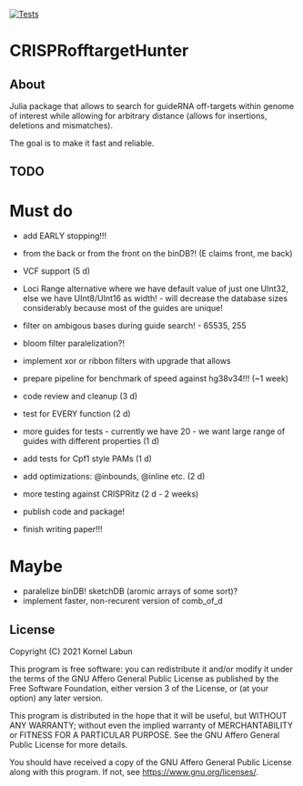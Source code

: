 [![Tests](https://github.com/JokingHero/CRISPRofftargetHunter.jl/actions/workflows/test.yml/badge.svg)](https://github.com/JokingHero/CRISPRofftargetHunter.jl/actions/workflows/test.yml)

# CRISPRofftargetHunter  


## About

Julia package that allows to search for guideRNA off-targets within genome
of interest while allowing for arbitrary distance
(allows for insertions, deletions and mismatches).

The goal is to make it fast and reliable.

## TODO

# Must do

* add EARLY stopping!!! 
* from the back or from the front on the binDB?! (E claims front, me back)

* VCF support (5 d)
* Loci Range alternative where we have default value of just one UInt32, else we have UInt8/UInt16 as width! - will decrease the database sizes considerably because most of the guides are unique!
* filter on ambigous bases during guide search! - 65535, 255

* bloom filter paralelization?!
* implement xor or ribbon filters with upgrade that allows 
* prepare pipeline for benchmark of speed against hg38v34!!! (~1 week)
* code review and cleanup (3 d)
* test for EVERY function (2 d)
* more guides for tests - currently we have 20 - we want large range of guides with different properties (1 d)
* add tests for Cpf1 style PAMs (1 d)
* add optimizations: @inbounds, @inline etc. (2 d)
* more testing against CRISPRitz (2 d - 2 weeks)
* publish code and package!
* finish writing paper!!!

# Maybe

* paralelize binDB! sketchDB (aromic arrays of some sort)?
* implement faster, non-recurent version of comb_of_d


## License  

Copyright (C) 2021  Kornel Labun

This program is free software: you can redistribute it and/or modify
it under the terms of the GNU Affero General Public License as published
by the Free Software Foundation, either version 3 of the License, or
(at your option) any later version.

This program is distributed in the hope that it will be useful,
but WITHOUT ANY WARRANTY; without even the implied warranty of
MERCHANTABILITY or FITNESS FOR A PARTICULAR PURPOSE.  See the
GNU Affero General Public License for more details.

You should have received a copy of the GNU Affero General Public License
along with this program.  If not, see <https://www.gnu.org/licenses/>.
